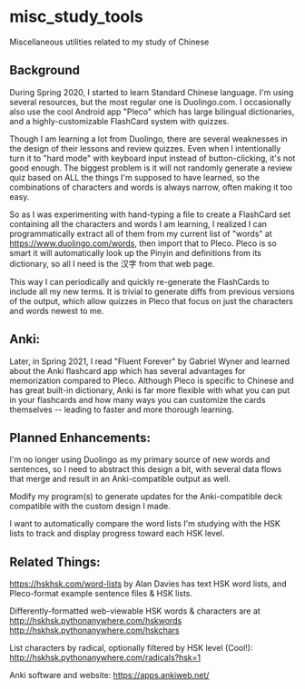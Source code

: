 # misc_study_tools
Miscellaneous utilities related to my study of Chinese

## Background
During Spring 2020, I started to learn Standard Chinese language.  I'm using
several resources, but the most regular one is Duolingo.com.  I occasionally 
also use the cool Android app "Pleco" which has large bilingual dictionaries, 
and a highly-customizable FlashCard system with quizzes.

Though I am learning a lot from Duolingo, there are several weaknesses in the 
design of their lessons and review quizzes.  Even when I intentionally turn it
to "hard mode" with keyboard input instead of button-clicking, it's not good 
enough. The biggest problem is it will not randomly generate a review quiz 
based on ALL the things I'm supposed to have learned, so the combinations of
characters and words is always narrow, often making it too easy.

So as I was experimenting with hand-typing a file to create a FlashCard set 
containing all the characters and words I am learning, I realized I can 
programmatically extract all of them from my current list of "words" at 
https://www.duolingo.com/words, then import that to Pleco. Pleco is so smart
it will automatically look up the Pinyin and definitions from its dictionary,
so all I need is the 汉字 from that web page.

This way I can periodically and quickly re-generate the FlashCards to include 
all my new terms.  It is trivial to generate diffs from previous versions of
the output, which allow quizzes in Pleco that focus on just the characters and 
words newest to me.

## Anki:
Later, in Spring 2021, I read "Fluent Forever" by Gabriel Wyner and learned 
about the Anki flashcard app which has several advantages for memorization 
compared to Pleco. Although Pleco is specific to Chinese and has great built-in 
dictionary, Anki is far more flexible with what you can put in your flashcards 
and how many ways you can customize the cards themselves -- leading to faster
and more thorough learning. 

## Planned Enhancements:
I'm no longer using Duolingo as my primary source of new words and sentences,
so I need to abstract this design a bit, with several data flows that merge
and result in an Anki-compatible output as well. 

Modify my program(s) to generate updates for the Anki-compatible deck 
compatible with the custom design I made. 

I want to automatically compare the word lists I'm studying with the HSK 
lists to track and display progress toward each HSK level. 

## Related Things:
https://hskhsk.com/word-lists by Alan Davies has text HSK word lists, and 
Pleco-format example sentence files & HSK lists.  

Differently-formatted web-viewable HSK words & characters are at 
http://hskhsk.pythonanywhere.com/hskwords 
http://hskhsk.pythonanywhere.com/hskchars

List characters by radical, optionally filtered by HSK level (Cool!): 
http://hskhsk.pythonanywhere.com/radicals?hsk=1

Anki software and website:
https://apps.ankiweb.net/